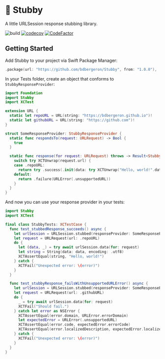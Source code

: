 # 🥸 Stubby
A little URLSession response stubbing library.

![build](https://github.com/bdbergeron/stubby/actions/workflows/build-and-test.yml/badge.svg)
[![codecov](https://codecov.io/gh/bdbergeron/Stubby/graph/badge.svg?token=vIOaloNoGB)](https://codecov.io/gh/bdbergeron/Stubby)
[![CodeFactor](https://www.codefactor.io/repository/github/bdbergeron/stubby/badge)](https://www.codefactor.io/repository/github/bdbergeron/stubby)

## Getting Started

Add Stubby to your project via Swift Package Manager:

```swift
.package(url: "https://github.com/bdbergeron/Stubby", from: "1.0.0"),
```

In your Tests folder, create an object that conforms to `StubbyResponseProvider`:

```swift
import Foundation
import Stubby
import XCTest

extension URL {
  static let repoURL = URL(string: "https://bdbergeron.github.io")!
  static let githubURL = URL(string: "https://github.com")!
}

struct SomeResponseProvider: StubbyResponseProvider {
  static func respondsTo(request: URLRequest) -> Bool {
    true
  }

  static func response(for request: URLRequest) throws -> Result<StubbyResponse, Error> {
    switch try XCTUnwrap(request.url) {
    case .repoURL:
      return try .success(.init(data: try XCTUnwrap("Hello, world!".data(using: .utf8)), for: .repoURL))
    default:
      return .failure(URLError(.unsupportedURL))
    }
  }
}
```

And now you can use your response provider in your tests:

```swift
import Stubby
import XCTest

final class StubbyTests: XCTestCase {
  func test_stubbedResponse_succeeds() async {
    let urlSession = URLSession.stubbed(responseProvider: SomeResponseProvider.self)
    let request = URLRequest(url: .repoURL)
    do {
      let (data, _) = try await urlSession.data(for: request)
      let string = String(data: data, encoding: .utf8)
      XCTAssertEqual(string, "Hello, world!")
    } catch {
      XCTFail("Unexpected error: \(error)")
    }
  }

  func test_stubbyResponse_failsWithUnsupportedURLError() async {
    let urlSession = URLSession.stubbed(responseProvider: SomeResponseProvider.self)
    let request = URLRequest(url: .githubURL)
    do {
      _ = try await urlSession.data(for: request)
      XCTFail("Should fail.")
    } catch let error as NSError {
      XCTAssertEqual(error.domain, URLError.errorDomain)
      let expectedError = URLError(.unsupportedURL)
      XCTAssertEqual(error.code, expectedError.errorCode)
      XCTAssertEqual(error.localizedDescription, expectedError.localizedDescription)
    } catch {
      XCTFail("Unexpected error: \(error)")
    }
  }
}
```
